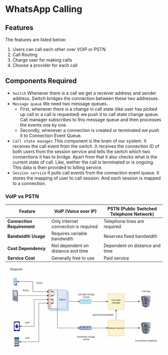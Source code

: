 # WhatsApp Calling

## Features
The features are listed below:
1. Users can call each other over VOIP or PSTN
2. Call Routing
3. Charge user for making calls
4. Choose a provider for each call


## Components Required

- `Switch` Whenever there is a call we get a receiver address and sender address. Switch bridges the
connection between these two addresses.
- `Message queue`
We need two message queues.
  - First, whenever there is a change in call state (like user has picked up call or a call is requested)
we push it to call state change queue. Call manager subscribes to this message queue and then
processes the events one by one.
  - Secondly, whenever a connection is created or terminated we push it to Connection Event Queue.
- `Call state manager`
This component is the brain of our system. It receives the call event from the switch .It receives the connection ID of both users from the session service and tells the switch which two connections it has to bridge. Apart from that it also checks what is the current state of call. Like, wether the call is terminated or is ongoing. This data is then provided to billing service.
- `Session service` It pulls call events from the connection event queue. It stores the mapping of user to call session. And each session is mapped to a connection.

### VoIP vs PSTN


| Feature                              | VoIP (Voice over IP)                        | PSTN (Public Switched Telephone Network)       |
|--------------------------------------|---------------------------------------------|------------------------------------------------|
| **Connection Requirement**           | Only internet connection is required        | Telephone lines are required                   |
| **Bandwidth Usage**                  | Requires variable bandwidth                 | Reserves fixed bandwidth                       |
| **Cost Dependency**                  | Not dependent on distance and time          | Dependent on distance and time                 |
| **Service Cost**                     | Generally free to use                       | Paid service                                   |


![Alt text](./../../diagrams/wa-calling-1.png)
